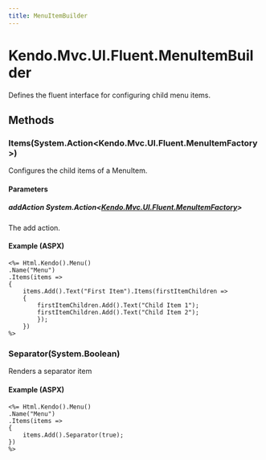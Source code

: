 ```yaml
---
title: MenuItemBuilder
---
```


# Kendo.Mvc.UI.Fluent.MenuItemBuilder
Defines the fluent interface for configuring child menu items.




## Methods


### Items(System.Action\<Kendo.Mvc.UI.Fluent.MenuItemFactory\>)
Configures the child items of a MenuItem.


#### Parameters

##### addAction System.Action<[Kendo.Mvc.UI.Fluent.MenuItemFactory](/api/aspnet-mvc/Kendo.Mvc.UI.Fluent/MenuItemFactory)>
The add action.




#### Example (ASPX)
    <%= Html.Kendo().Menu()
    .Name("Menu")
    .Items(items =>
    {
        items.Add().Text("First Item").Items(firstItemChildren =>
        {
            firstItemChildren.Add().Text("Child Item 1");
            firstItemChildren.Add().Text("Child Item 2");
            });
        })
    %>


### Separator(System.Boolean)
Renders a separator item




#### Example (ASPX)
    <%= Html.Kendo().Menu()
    .Name("Menu")
    .Items(items =>
    {
        items.Add().Separator(true);
    })
    %>



